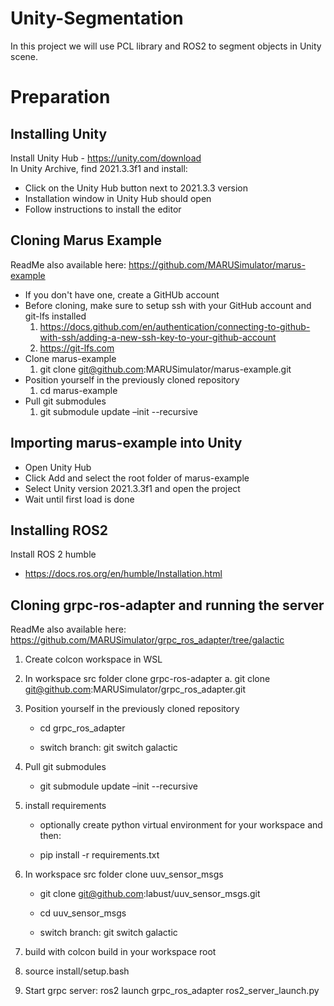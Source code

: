 # Unity-Segmentation
In this project we will use PCL library and ROS2 to segment objects in Unity scene.
# Preparation
## Installing Unity <br/>
Install Unity Hub - https://unity.com/download <br/>
In Unity Archive, find 2021.3.3f1 and install: <br/>
  - Click on the Unity Hub button next to 2021.3.3 version <br/>
  - Installation window in Unity Hub should open <br/>
  - Follow instructions to install the editor <br/>
## Cloning Marus Example
ReadMe also available here: https://github.com/MARUSimulator/marus-example <br/>
- If you don't have one, create a GitHUb account <br/>
- Before cloning, make sure to setup ssh with your GitHub account and git-lfs installed <br/>
  1. https://docs.github.com/en/authentication/connecting-to-github-with-ssh/adding-a-new-ssh-key-to-your-github-account <br/>
  2. https://git-lfs.com <br/>
- Clone marus-example <br/>
  1. git clone git@github.com:MARUSimulator/marus-example.git <br/>
- Position yourself in the previously cloned repository <br/>
  1. cd marus-example <br/>
- Pull git submodules <br/>
  1. git submodule update –init --recursive <br/>
## Importing marus-example into Unity

 - Open Unity Hub <br/>
 - Click Add and select the root folder of marus-example <br/>
 - Select Unity version 2021.3.3f1 and open the project <br/>
 - Wait until first load is done <br/>

 ## Installing ROS2
 Install ROS 2 humble <br/>
 - https://docs.ros.org/en/humble/Installation.html <br/>

 ## Cloning grpc-ros-adapter and running the server 
 ReadMe also available here: https://github.com/MARUSimulator/grpc_ros_adapter/tree/galactic <br/>

1. Create colcon workspace in WSL <br/>

2. In workspace src folder clone grpc-ros-adapter a. git clone git@github.com:MARUSimulator/grpc_ros_adapter.git <br/>

3. Position yourself in the previously cloned repository <br/>
   - cd grpc_ros_adapter <br/>

   - switch branch: git switch galactic <br/>

4. Pull git submodules <br/>
   - git submodule update –init --recursive <br/>
 
5. install requirements <br/>

   - optionally create python virtual environment for your workspace and then: <br/>

   - pip install -r requirements.txt <br/>

6. In workspace src folder clone uuv_sensor_msgs
   - git clone git@github.com:labust/uuv_sensor_msgs.git <br/>

   - cd uuv_sensor_msgs <br/>

   - switch branch: git switch galactic <br/>

7. build with colcon build in your workspace root <br/>

8. source install/setup.bash <br/>

9. Start grpc server: ros2 launch grpc_ros_adapter ros2_server_launch.py <br/>
